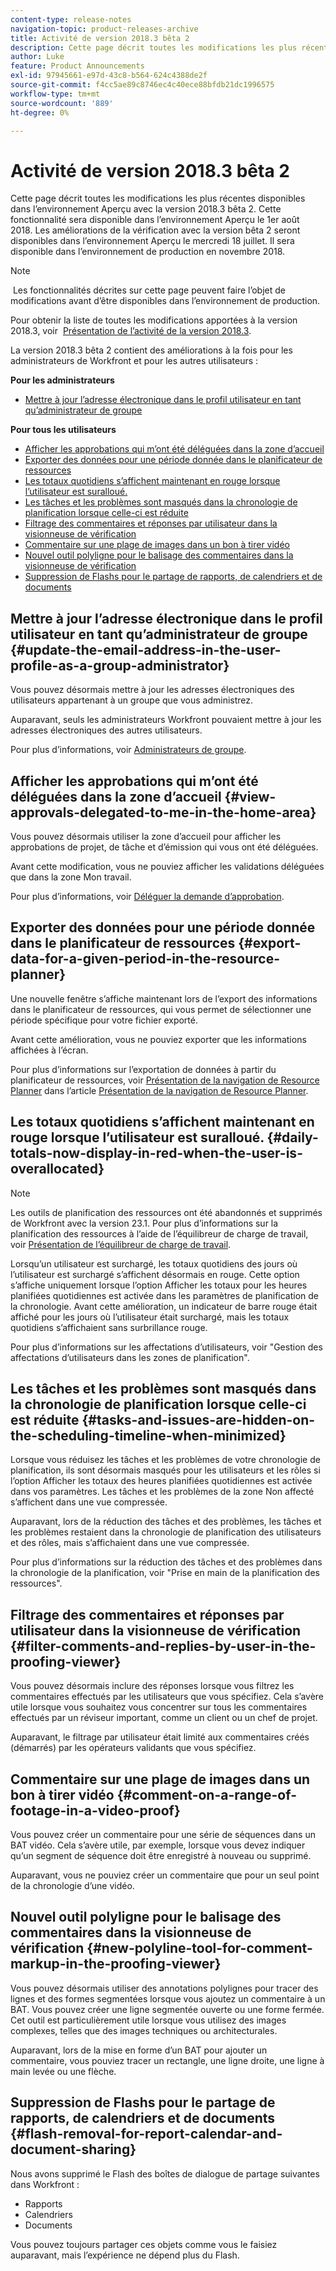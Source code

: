 ```yaml
---
content-type: release-notes
navigation-topic: product-releases-archive
title: Activité de version 2018.3 bêta 2
description: Cette page décrit toutes les modifications les plus récentes disponibles dans l’environnement Aperçu avec la version 2018.3 bêta 2. Cette fonctionnalité sera disponible dans l’environnement Aperçu le 1er août 2018. Les améliorations de la vérification avec la version bêta 2 seront disponibles dans l’environnement Aperçu le mercredi 18 juillet. Il sera disponible dans l’environnement de production en novembre 2018.
author: Luke
feature: Product Announcements
exl-id: 97945661-e97d-43c8-b564-624c4388de2f
source-git-commit: f4cc5ae89c8746ec4c40ece88bfdb21dc1996575
workflow-type: tm+mt
source-wordcount: '889'
ht-degree: 0%

---
```


# Activité de version 2018.3 bêta 2

Cette page décrit toutes les modifications les plus récentes disponibles dans l’environnement Aperçu avec la version 2018.3 bêta 2. Cette fonctionnalité sera disponible dans l’environnement Aperçu le 1er août 2018. Les améliorations de la vérification avec la version bêta 2 seront disponibles dans l’environnement Aperçu le mercredi 18 juillet. Il sera disponible dans l’environnement de production en novembre 2018.

>[!NOTE]
>
> Les fonctionnalités décrites sur cette page peuvent faire l’objet de modifications avant d’être disponibles dans l’environnement de production.

Pour obtenir la liste de toutes les modifications apportées à la version 2018.3, voir  [Présentation de l’activité de la version 2018.3](../../../../product-announcements/product-releases/quarterly-release-archive/2018.3-release-activity/2018.3-release-activity-overview.md).

La version 2018.3 bêta 2 contient des améliorations à la fois pour les administrateurs de Workfront et pour les autres utilisateurs :

**Pour les administrateurs**

* [Mettre à jour l’adresse électronique dans le profil utilisateur en tant qu’administrateur de groupe](#update-the-email-address-in-the-user-profile-as-a-group-administrator)

**Pour tous les utilisateurs**

* [Afficher les approbations qui m’ont été déléguées dans la zone d’accueil](#view-approvals-delegated-to-me-in-the-home-area)
* [Exporter des données pour une période donnée dans le planificateur de ressources](#export-data-for-a-given-period-in-the-resource-planner)
* [Les totaux quotidiens s’affichent maintenant en rouge lorsque l’utilisateur est suralloué.](#daily-totals-now-display-in-red-when-the-user-is-overallocated)
* [Les tâches et les problèmes sont masqués dans la chronologie de planification lorsque celle-ci est réduite](#tasks-and-issues-are-hidden-on-the-scheduling-timeline-when-minimized)
* [Filtrage des commentaires et réponses par utilisateur dans la visionneuse de vérification](#filter-comments-and-replies-by-user-in-the-proofing-viewer)
* [Commentaire sur une plage de images dans un bon à tirer vidéo](#comment-on-a-range-of-footage-in-a-video-proof)
* [Nouvel outil polyligne pour le balisage des commentaires dans la visionneuse de vérification](#new-polyline-tool-for-comment-markup-in-the-proofing-viewer)
* [Suppression de Flashs pour le partage de rapports, de calendriers et de documents](#flash-removal-for-report-calendar-and-document-sharing)

## Mettre à jour l’adresse électronique dans le profil utilisateur en tant qu’administrateur de groupe {#update-the-email-address-in-the-user-profile-as-a-group-administrator}

Vous pouvez désormais mettre à jour les adresses électroniques des utilisateurs appartenant à un groupe que vous administrez. 

Auparavant, seuls les administrateurs Workfront pouvaient mettre à jour les adresses électroniques des autres utilisateurs. 

Pour plus d’informations, voir [Administrateurs de groupe](../../../../administration-and-setup/manage-groups/group-roles/group-administrators.md).

## Afficher les approbations qui m’ont été déléguées dans la zone d’accueil {#view-approvals-delegated-to-me-in-the-home-area}

Vous pouvez désormais utiliser la zone d’accueil pour afficher les approbations de projet, de tâche et d’émission qui vous ont été déléguées.

Avant cette modification, vous ne pouviez afficher les validations déléguées que dans la zone Mon travail.

Pour plus d’informations, voir [Déléguer la demande d’approbation](../../../../review-and-approve-work/manage-approvals/delegate-approval-requests.md).

## Exporter des données pour une période donnée dans le planificateur de ressources {#export-data-for-a-given-period-in-the-resource-planner}

Une nouvelle fenêtre s’affiche maintenant lors de l’export des informations dans le planificateur de ressources, qui vous permet de sélectionner une période spécifique pour votre fichier exporté.

Avant cette amélioration, vous ne pouviez exporter que les informations affichées à l’écran.

Pour plus d’informations sur l’exportation de données à partir du planificateur de ressources, voir [Présentation de la navigation de Resource Planner](../../../../resource-mgmt/resource-planning/resource-planner-navigation.md) dans l’article [Présentation de la navigation de Resource Planner](../../../../resource-mgmt/resource-planning/resource-planner-navigation.md).

## Les totaux quotidiens s’affichent maintenant en rouge lorsque l’utilisateur est suralloué. {#daily-totals-now-display-in-red-when-the-user-is-overallocated}

>[!NOTE]
Les outils de planification des ressources ont été abandonnés et supprimés de Workfront avec la version 23.1. Pour plus d’informations sur la planification des ressources à l’aide de l’équilibreur de charge de travail, voir [Présentation de l’équilibreur de charge de travail](../../../../resource-mgmt/workload-balancer/overview-workload-balancer.md).

Lorsqu’un utilisateur est surchargé, les totaux quotidiens des jours où l’utilisateur est surchargé s’affichent désormais en rouge. Cette option s’affiche uniquement lorsque l’option Afficher les totaux pour les heures planifiées quotidiennes est activée dans les paramètres de planification de la chronologie. Avant cette amélioration, un indicateur de barre rouge était affiché pour les jours où l’utilisateur était surchargé, mais les totaux quotidiens s’affichaient sans surbrillance rouge.

Pour plus d’informations sur les affectations d’utilisateurs, voir &quot;Gestion des affectations d’utilisateurs dans les zones de planification&quot;.

## Les tâches et les problèmes sont masqués dans la chronologie de planification lorsque celle-ci est réduite {#tasks-and-issues-are-hidden-on-the-scheduling-timeline-when-minimized}

Lorsque vous réduisez les tâches et les problèmes de votre chronologie de planification, ils sont désormais masqués pour les utilisateurs et les rôles si l’option Afficher les totaux des heures planifiées quotidiennes est activée dans vos paramètres. Les tâches et les problèmes de la zone Non affecté s’affichent dans une vue compressée.

Auparavant, lors de la réduction des tâches et des problèmes, les tâches et les problèmes restaient dans la chronologie de planification des utilisateurs et des rôles, mais s’affichaient dans une vue compressée.

Pour plus d’informations sur la réduction des tâches et des problèmes dans la chronologie de la planification, voir &quot;Prise en main de la planification des ressources&quot;.

## Filtrage des commentaires et réponses par utilisateur dans la visionneuse de vérification {#filter-comments-and-replies-by-user-in-the-proofing-viewer}

Vous pouvez désormais inclure des réponses lorsque vous filtrez les commentaires effectués par les utilisateurs que vous spécifiez. Cela s’avère utile lorsque vous souhaitez vous concentrer sur tous les commentaires effectués par un réviseur important, comme un client ou un chef de projet.

Auparavant, le filtrage par utilisateur était limité aux commentaires créés (démarrés) par les opérateurs validants que vous spécifiez.

## Commentaire sur une plage de images dans un bon à tirer vidéo {#comment-on-a-range-of-footage-in-a-video-proof}

Vous pouvez créer un commentaire pour une série de séquences dans un BAT vidéo. Cela s’avère utile, par exemple, lorsque vous devez indiquer qu’un segment de séquence doit être enregistré à nouveau ou supprimé.

Auparavant, vous ne pouviez créer un commentaire que pour un seul point de la chronologie d’une vidéo.

## Nouvel outil polyligne pour le balisage des commentaires dans la visionneuse de vérification {#new-polyline-tool-for-comment-markup-in-the-proofing-viewer}

Vous pouvez désormais utiliser des annotations polylignes pour tracer des lignes et des formes segmentées lorsque vous ajoutez un commentaire à un BAT. Vous pouvez créer une ligne segmentée ouverte ou une forme fermée. Cet outil est particulièrement utile lorsque vous utilisez des images complexes, telles que des images techniques ou architecturales.

Auparavant, lors de la mise en forme d’un BAT pour ajouter un commentaire, vous pouviez tracer un rectangle, une ligne droite, une ligne à main levée ou une flèche.

## Suppression de Flashs pour le partage de rapports, de calendriers et de documents {#flash-removal-for-report-calendar-and-document-sharing}

Nous avons supprimé le Flash des boîtes de dialogue de partage suivantes dans Workfront :

* Rapports
* Calendriers
* Documents

Vous pouvez toujours partager ces objets comme vous le faisiez auparavant, mais l’expérience ne dépend plus du Flash.
